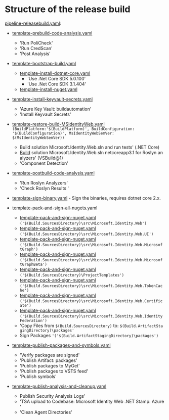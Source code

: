 # Structure of the release build

[pipeline-releasebuild.yaml](pipeline-releasebuild.yaml):
- [template-prebuild-code-analysis.yaml](template-prebuild-code-analysis.yaml)
  - 'Run PoliCheck'
  - 'Run CredScan'
  - 'Post Analysis'
- [template-bootstrap-build.yaml](template-bootstrap-build.yaml)
  - [template-install-dotnet-core.yaml](template-install-dotnet-core.yaml)
    - 'Use .Net Core SDK 5.0.100'
    - 'Use .Net Core SDK 3.1.404'
  - [template-install-nuget.yaml](template-install-nuget.yaml)
- [template-install-keyvault-secrets.yaml](template-install-keyvault-secrets.yaml)
  - 'Azure Key Vault: buildautomation'
  - 'Install Keyvault Secrets'

- [template-restore-build-MSIdentityWeb.yaml](template-restore-build-MSIdentityWeb.yaml) `(BuildPlatform:'$(BuildPlatform)', BuildConfiguration: '$(BuildConfiguration)', MsIdentityWebSemVer: $(MsIdentityWebSemVer))`
  - Build solution Microsoft.Identity.Web.sln and run tests' (.NET Core)
  - [Build](template-restore-build-MSIdentityWeb.yaml) solution Microsoft.Identity.Web.sln netcoreapp3.1 for Roslyn analyzers' (VSBuild@1)
  - 'Component Detection'
- [template-postbuild-code-analysis.yaml](template-postbuild-code-analysis.yaml)
  - 'Run Roslyn Analyzers'
  - 'Check Roslyn Results '
- [template-sign-binary.yaml](template-sign-binary.yaml) - Sign the binaries, requires dotnet core 2.x.
- [template-pack-and-sign-all-nugets.yaml](template-pack-and-sign-all-nugets.yaml)
  - [template-pack-and-sign-nuget.yaml](template-pack-and-sign-nuget.yaml) `('$(Build.SourcesDirectory)\src\Microsoft.Identity.Web')`
  - [template-pack-and-sign-nuget.yaml](template-pack-and-sign-nuget.yaml) `('$(Build.SourcesDirectory)\src\Microsoft.Identity.Web.UI')`
  - [template-pack-and-sign-nuget.yaml](template-pack-and-sign-nuget.yaml) `('$(Build.SourcesDirectory)\src\Microsoft.Identity.Web.MicrosoftGraph')`
  - [template-pack-and-sign-nuget.yaml](template-pack-and-sign-nuget.yaml) `('$(Build.SourcesDirectory)\src\Microsoft.Identity.Web.MicrosoftGraphBeta')`
  - [template-pack-and-sign-nuget.yaml](template-pack-and-sign-nuget.yaml) `('$(Build.SourcesDirectory)\ProjectTemplates')`
  - [template-pack-and-sign-nuget.yaml](template-pack-and-sign-nuget.yaml) `('$(Build.SourcesDirectory)\src\Microsoft.Identity.Web.TokenCache')`
  - [template-pack-and-sign-nuget.yaml](template-pack-and-sign-nuget.yaml) `('$(Build.SourcesDirectory)\src\Microsoft.Identity.Web.Certificate')`
  - [template-pack-and-sign-nuget.yaml](template-pack-and-sign-nuget.yaml) `('$(Build.SourcesDirectory)\src\Microsoft.Identity.Web.IdentityFederation')`
  - 'Copy Files from `$(Build.SourcesDirectory)` to: `$(Build.ArtifactStagingDirectory)\packages'`
  - Sign Packages `'('$(Build.ArtifactStagingDirectory)\packages')`
- [template-publish-packages-and-symbols.yaml](template-publish-packages-and-symbols.yaml)
  - 'Verify packages are signed'
  - 'Publish Artifact: packages'
  - 'Publish packages to MyGet'
  - 'Publish packages to VSTS feed'
  - 'Publish symbols'
- [template-publish-analysis-and-cleanup.yaml](template-publish-analysis-and-cleanup.yaml)
  - Publish Security Analysis Logs'
  - 'TSA upload to Codebase: Microsoft Identity Web .NET Stamp: Azure'
  - 'Clean Agent Directories'
